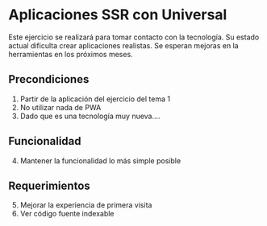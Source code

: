 # Aplicaciones SSR con Universal
Este ejercicio se realizará para tomar contacto con la tecnología. Su estado actual dificulta crear aplicaciones realistas. Se esperan mejoras en la herramientas en los próximos meses.
 
## Precondiciones
1. Partir de la aplicación del ejercicio del tema 1
2. No utilizar nada de PWA
3. Dado que es una tecnología muy nueva....

## Funcionalidad
4. Mantener la funcionalidad lo más simple posible

## Requerimientos
5. Mejorar la experiencia de primera visita
6. Ver código fuente indexable